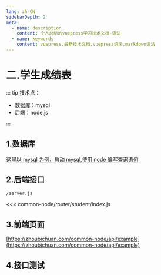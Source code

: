 ```yaml
---
lang: zh-CN
sidebarDepth: 2
meta:
  - name: description
    content: 个人总结的vuepress学习技术文档-语法
  - name: keywords
    content: vuepress,最新技术文档,vuepress语法,markdown语法
---
```


# 二.学生成绩表

::: tip 技术点：

- 数据库：mysql
- 后端：node.js

:::

## 1.数据库

<a href="/web-mysql/base/practice/3.gitlab.html">这里以 mysql 为例，启动 mysql,使用 node 编写查询语句</a>

## 2.后端接口

`/server.js`

<<< common-node/router/student/index.js

## 3.前端页面

[https://zhoubichuan.com/common-node/api/example](https://zhoubichuan.com/common-node/api/example)

## 4.接口测试
